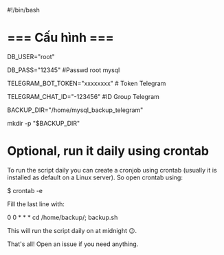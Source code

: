 
#!/bin/bash

# === Cấu hình ===
DB_USER="root"

DB_PASS="12345"  #Passwd root mysql

TELEGRAM_BOT_TOKEN="xxxxxxxx" # Token Telegram

TELEGRAM_CHAT_ID="-123456" #ID Group Telegram

BACKUP_DIR="/home/mysql_backup_telegram"

mkdir -p "$BACKUP_DIR"


# Optional, run it daily using crontab
To run the script daily you can create a cronjob using crontab (usually it is installed as default on a Linux server). So open crontab using:

$ crontab -e

Fill the last line with:

0 0 * * * cd /home/backup/; backup.sh

This will run the script daily on at midnight 😉.

That's all! Open an issue if you need anything.
